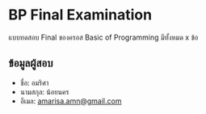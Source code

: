 # BP Final Examination

แบบทดสอบ Final ของครอส Basic of Programming มีทั้งหมด x ข้อ

## ข้อมูลผู้สอบ

- ชื่อ: อมริศา
- นามสกุล: น้อยนคร
- อีเมล: amarisa.amn@gmail.com

